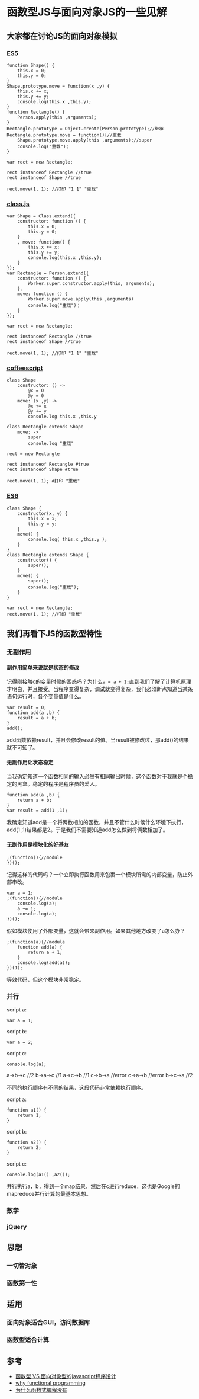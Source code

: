 # 函数型JS与面向对象JS的一些见解

## 大家都在讨论JS的面向对象模拟

### [ES5](http://www.w3.org/html/ig/zh/wiki/ES5)

    function Shape() {
        this.x = 0;
        this.y = 0;
    }
    Shape.prototype.move = function(x ,y) {
        this.x += x;
        this.y += y;
        console.log(this.x ,this.y);
    }
    function Rectangle() {
        Person.apply(this ,arguments);
    }
    Rectangle.prototype = Object.create(Person.prototype);//继承
    Rectangle.prototype.move = function(){//重载
        Shape.prototype.move.apply(this ,arguments);//super
        console.log("重载")；
    }

    var rect = new Rectangle;

    rect instanceof Rectangle //true
    rect instanceof Shape //true

    rect.move(1, 1); //打印 "1 1" "重载"

### [class.js](https://github.com/rauschma/class-js)

    var Shape = Class.extend({
        constructor: function () {
            this.x = 0;
            this.y = 0;
        }
        , move: function() {
            this.x += x;
            this.y += y;
            console.log(this.x ,this.y);
        }
    });
    var Rectangle = Person.extend({
        constructor: function () {
            Worker.super.constructor.apply(this, arguments);
        },
        move: function () {
            Worker.super.move.apply(this ,arguments)
            console.log("重载")；
        }
    });

    var rect = new Rectangle;

    rect instanceof Rectangle //true
    rect instanceof Shape //true

    rect.move(1, 1); //打印 "1 1" "重载"


### [coffeescript](http://coffeescript.org/)

    class Shape
        constructor: () ->
            @x = 0
            @y = 0
        move: (x ,y) ->
            @x += x
            @y += y
            console.log this.x ,this.y

    class Rectangle extends Shape
        move: ->
            super
            console.log "重载"

    rect = new Rectangle

    rect instanceof Rectangle #true
    rect instanceof Shape #true

    rect.move(1, 1); #打印 "重载"


### [ES6](http://wiki.ecmascript.org/doku.php?id=harmony:classes)

    class Shape {
        constructor(x, y) {
            this.x = x;
            this.y = y;
        }
        move() {
            console.log( this.x ,this.y );
        }
    }
    class Rectangle extends Shape {
        constructor() {
            super();
        }
        move() {
            super();
            console.log("重载");
        }
    }

    var rect = new Rectangle;
    rect.move(1, 1); //打印 "重载"

## 我们再看下JS的函数型特性

### 无副作用

#### 副作用简单来说就是状态的修改

记得刚接触c的变量时候的困惑吗？为什么`a = a + 1;`直到我们了解了计算机原理才明白，并且接受。当程序变得复杂，调试就变得复杂，我们必须断点知道当某条语句运行时，各个变量值是什么。

    var result = 0;
    function add(a ,b) {
        result = a + b;
    }
    add();

add函数依赖result，并且会修改result的值。当result被修改过，那add()的结果就不可知了。

#### 无副作用让状态稳定

当我确定知道一个函数相同的输入必然有相同输出时候，这个函数对于我就是个稳定的黑盒。稳定的程序是程序员的爱人。

    function add(a ,b) {
        return a + b;
    }
    var result = add(1 ,1);

我确定知道add是一个将两数相加的函数，并且不管什么时候什么环境下执行，add(1 ,1)结果都是2。于是我们不需要知道add怎么做到将俩数相加了。

#### 无副作用是模块化的好基友

    ;(function(){//module
    })();

记得这样的代码吗？一个立即执行函数用来包裹一个模块所需的内部变量，防止外部串改。

    var a = 1;
    ;(function(){//module
        console.log(a);
        a += 1;
        console.log(a);
    })();

假如模块使用了外部变量，这就会带来副作用。如果其他地方改变了a怎么办？

    ;(function(a){//module
        function add(a) {
            return a + 1;
        }
        console.log(add(a));
    })(1);

等效代码，但这个模块非常稳定。

### 并行

script a:

    var a = 1;

script b:

    var a = 2;

script c:

    console.log(a);

a->b->c //2
b->a->c //1
a->c->b //1
c->b->a //error
c->a->b //error
b->c->a //2

不同的执行顺序有不同的结果，这段代码非常依赖执行顺序。

script a:

    function a1() {
        return 1;
    }

script b:

    function a2() {
        return 2;
    }

script c:

    console.log(a1() ,a2());

并行执行a，b，得到一个map结果，然后在c进行reduce，这也是Google的mapreduce并行计算的最基本思想。

### 数学

### jQuery

## 思想

### 一切皆对象

### 函数第一性

## 适用

### 面向对象适合GUI，访问数据库

### 函数型适合计算

## 参考

* [函数型 VS 面向对象型的javascript程序设计](http://wenku.baidu.com/view/ed1660d726fff705cc170a3f.html)
* [why functional programming](https://www.byvoid.com/blog/why-functional-programming)
* [为什么函数式编程没有](http://www.infoq.com/cn/news/2009/03/fp-doesnt-catchon)
